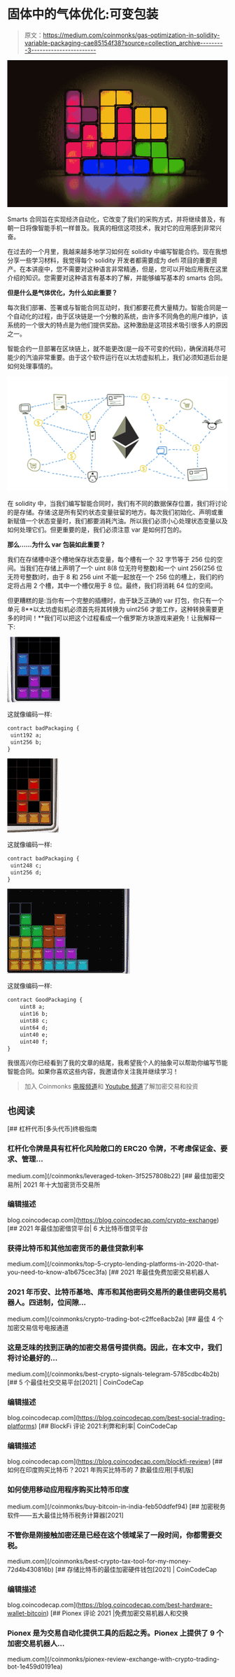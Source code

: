 # 固体中的气体优化:可变包装

> 原文：<https://medium.com/coinmonks/gas-optimization-in-solidity-variable-packaging-cae85154f38?source=collection_archive---------3----------------------->

![](img/ffedc8418c4fca7ebbe30beb71a7cf1a.png)

Smarts 合同旨在实现经济自动化，它改变了我们的采购方式，并将继续普及，有朝一日将像智能手机一样普及。我真的相信这项技术，我对它的应用感到非常兴奋。

在过去的一个月里，我越来越多地学习如何在 solidity 中编写智能合约。现在我想分享一些学习材料，我觉得每个 solidity 开发者都需要成为 defi 项目的重要资产。在本讲座中，您不需要对这种语言非常精通，但是，您可以开始应用我在这里介绍的知识。您需要对这种语言有基本的了解，并能够编写基本的 smarts 合同。

**但是什么是气体优化，为什么如此重要？**

每次我们部署、签署或与智能合同互动时，我们都要花费大量精力。智能合同是一个自动化的过程，由于区块链是一个分散的系统，由许多不同角色的用户维护，该系统的一个很大的特点是为他们提供奖励。这种激励是这项技术吸引很多人的原因之一。

智能合约一旦部署在区块链上，就不能更改(是一段不可变的代码)，确保消耗尽可能少的汽油非常重要。由于这个软件运行在以太坊虚拟机上，我们必须知道后台是如何处理事情的。

![](img/50ce7083d8f0c0efdc0120d3f3c6c943.png)

在 solidity 中，当我们编写智能合同时，我们有不同的数据保存位置，我们将讨论的是存储。存储:这是所有契约状态变量驻留的地方。每次我们初始化、声明或重新赋值一个状态变量时，我们都要消耗汽油。所以我们必须小心处理状态变量以及如何处理它们。但更重要的是，我们必须注意 var 是如何打包的。

**那么……为什么 var 包装如此重要？**

我们在存储槽中逐个槽地保存状态变量，每个槽有一个 32 字节等于 256 位的空间。当我们在存储上声明了一个 uint 8(8 位无符号整数)和一个 uint 256(256 位无符号整数)时，由于 8 和 256 uint 不能一起放在一个 256 位的槽上，我们的约定将占用 2 个槽，其中一个槽仅用于 8 位。最终，我们将消耗 64 位的空间。

但更糟糕的是:当你有一个完整的插槽时，由于缺乏正确的 var 打包，你只有一个单元 8**以太坊虚拟机必须首先将其转换为 uint256 才能工作，这种转换需要更多的时间！**我们可以把这个过程看成一个俄罗斯方块游戏来避免！让我解释一下:

![](img/795a89d546e7b3704227d110f049e39f.png)

这就像编码一样:

```
contract badPackaging {
 uint192 a;
 uint256 b;
}
```

![](img/aadceb0ec3e8932321c66235fe69c366.png)

这就像编码一样:

```
contract badPackaging {
 uint248 c;
 uint256 d;
}
```

![](img/a22c9dfe093b9cc5807b3937672efc41.png)

这就像编码一样:

```
contract GoodPackaging {
    uint8 a;
    uint16 b;
    uint88 c;
    uint64 d;
    uint40 e;
    uint40 f;
}
```

我很高兴你已经看到了我的文章的结尾，我希望我个人的抽象可以帮助你编写节能智能合同。如果你喜欢这些内容，我邀请你关注我并继续学习！

> 加入 Coinmonks [电报频道](https://t.me/coincodecap)和 [Youtube 频道](https://www.youtube.com/c/coinmonks/videos)了解加密交易和投资

## 也阅读

[](/coinmonks/leveraged-token-3f5257808b22) [## 杠杆代币[多头代币]终极指南

### 杠杆化令牌是具有杠杆化风险敞口的 ERC20 令牌，不考虑保证金、要求、管理…

medium.com](/coinmonks/leveraged-token-3f5257808b22) [](https://blog.coincodecap.com/crypto-exchange) [## 最佳加密交易所| 2021 年十大加密货币交易所

### 编辑描述

blog.coincodecap.com](https://blog.coincodecap.com/crypto-exchange) [](/coinmonks/top-5-crypto-lending-platforms-in-2020-that-you-need-to-know-a1b675cec3fa) [## 2021 年最佳加密借贷平台| 6 大比特币借贷平台

### 获得比特币和其他加密货币的最佳贷款利率

medium.com](/coinmonks/top-5-crypto-lending-platforms-in-2020-that-you-need-to-know-a1b675cec3fa) [](/coinmonks/crypto-trading-bot-c2ffce8acb2a) [## 2021 年最佳免费加密交易机器人

### 2021 年币安、比特币基地、库币和其他密码交易所的最佳密码交易机器人。四进制，位间隙…

medium.com](/coinmonks/crypto-trading-bot-c2ffce8acb2a) [](/coinmonks/best-crypto-signals-telegram-5785cdbc4b2b) [## 最佳 4 个加密交易信号电报通道

### 这是乏味的找到正确的加密交易信号提供商。因此，在本文中，我们将讨论最好的…

medium.com](/coinmonks/best-crypto-signals-telegram-5785cdbc4b2b)  [## 5 个最佳社交交易平台[2021] | CoinCodeCap

### 编辑描述

blog.coincodecap.com](https://blog.coincodecap.com/best-social-trading-platforms) [](https://blog.coincodecap.com/blockfi-review) [## BlockFi 评论 2021:利弊和利率| CoinCodeCap

### 编辑描述

blog.coincodecap.com](https://blog.coincodecap.com/blockfi-review) [](/coinmonks/buy-bitcoin-in-india-feb50ddfef94) [## 如何在印度购买比特币？2021 年购买比特币的 7 款最佳应用[手机版]

### 如何使用移动应用程序购买比特币印度

medium.com](/coinmonks/buy-bitcoin-in-india-feb50ddfef94) [](/coinmonks/best-crypto-tax-tool-for-my-money-72d4b430816b) [## 加密税务软件——五大最佳比特币税务计算器[2021]

### 不管你是刚接触加密还是已经在这个领域呆了一段时间，你都需要交税。

medium.com](/coinmonks/best-crypto-tax-tool-for-my-money-72d4b430816b) [](https://blog.coincodecap.com/best-hardware-wallet-bitcoin) [## 存储比特币的最佳加密硬件钱包[2021] | CoinCodeCap

### 编辑描述

blog.coincodecap.com](https://blog.coincodecap.com/best-hardware-wallet-bitcoin) [](/coinmonks/pionex-review-exchange-with-crypto-trading-bot-1e459d0191ea) [## Pionex 评论 2021 |免费加密交易机器人和交换

### Pionex 是为交易自动化提供工具的后起之秀。Pionex 上提供了 9 个加密交易机器人…

medium.com](/coinmonks/pionex-review-exchange-with-crypto-trading-bot-1e459d0191ea)